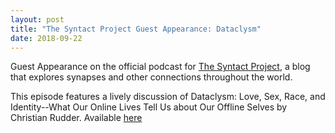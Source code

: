 ```yaml
---
layout: post
title: "The Syntact Project Guest Appearance: Dataclysm"
date: 2018-09-22
---
```

Guest Appearance on the official podcast for [The Syntact Project](http://www.syntactproject.com), a blog that explores synapses and other connections throughout the world.  

This episode features a lively discussion of Dataclysm: Love, Sex, Race, and Identity--What Our Online Lives Tell Us about Our Offline Selves by Christian Rudder.  Available [here](http://www.syntactproject.com/2018/09/22/book-club-dataclysm.html)

